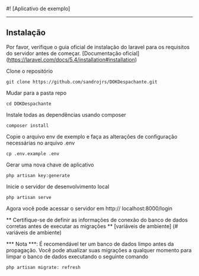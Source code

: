 #! [Aplicativo de exemplo]

--------
## Instalação

Por favor, verifique o guia oficial de instalação do laravel para os requisitos do servidor antes de começar. [Documentação oficial] (https://laravel.com/docs/5.4/installation#installation)

Clone o repositório

    git clone https://github.com/sandrojrs/DOKDespachante.git

Mudar para a pasta repo

    cd DOKDespachante

Instale todas as dependências usando composer

    composer install

Copie o arquivo env de exemplo e faça as alterações de configuração necessárias no arquivo .env

    cp .env.example .env

Gerar uma nova chave de aplicativo

    php artisan key:generate

Inicie o servidor de desenvolvimento local

    php artisan serve

Agora você pode acessar o servidor em http:// localhost:8000/login

** Certifique-se de definir as informações de conexão do banco de dados corretas antes de executar as migrações ** [variáveis ​​de ambiente] (# variáveis ​​de ambiente)

*** Nota ***: É recomendável ter um banco de dados limpo antes da propagação. Você pode atualizar suas migrações a qualquer momento para limpar o banco de dados executando o seguinte comando

    php artisan migrate: refresh


